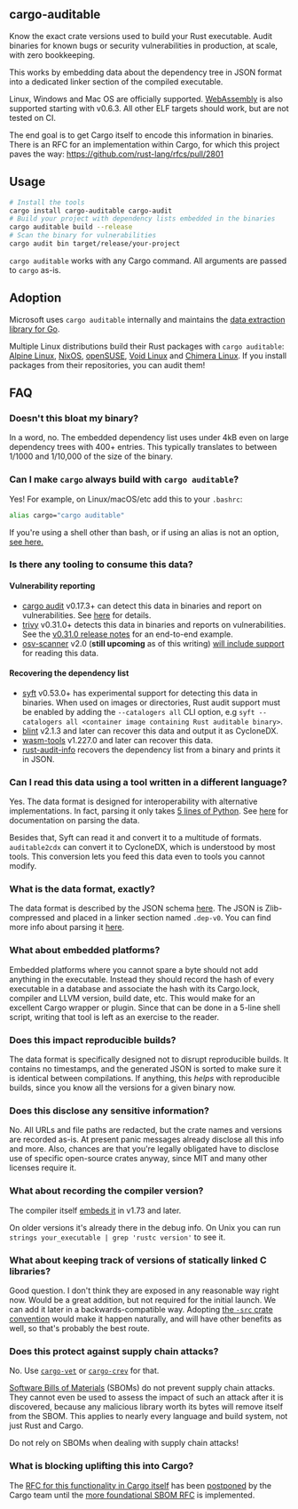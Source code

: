 ## cargo-auditable

Know the exact crate versions used to build your Rust executable. Audit binaries for known bugs or security vulnerabilities in production, at scale, with zero bookkeeping.

This works by embedding data about the dependency tree in JSON format into a dedicated linker section of the compiled executable.

Linux, Windows and Mac OS are officially supported. [WebAssembly](https://en.wikipedia.org/wiki/WebAssembly) is also supported starting with v0.6.3. All other ELF targets should work, but are not tested on CI.

The end goal is to get Cargo itself to encode this information in binaries. There is an RFC for an implementation within Cargo, for which this project paves the way: https://github.com/rust-lang/rfcs/pull/2801

## Usage

```bash
# Install the tools
cargo install cargo-auditable cargo-audit
# Build your project with dependency lists embedded in the binaries
cargo auditable build --release
# Scan the binary for vulnerabilities
cargo audit bin target/release/your-project
```

`cargo auditable` works with any Cargo command. All arguments are passed to `cargo` as-is.

## Adoption

Microsoft uses `cargo auditable` internally and maintains the [data extraction library for Go](https://github.com/microsoft/go-rustaudit).

Multiple Linux distributions build their Rust packages with `cargo auditable`: [Alpine Linux](https://www.alpinelinux.org/), [NixOS](https://nixos.org/), [openSUSE](https://www.opensuse.org/), [Void Linux](https://voidlinux.org/) and [Chimera Linux](https://chimera-linux.org/). If you install packages from their repositories, you can audit them!

## FAQ

### Doesn't this bloat my binary?

In a word, no. The embedded dependency list uses under 4kB even on large dependency trees with 400+ entries. This typically translates to between 1/1000 and 1/10,000 of the size of the binary.

### Can I make `cargo` always build with `cargo auditable`?

Yes! For example, on Linux/macOS/etc add this to your `.bashrc`:

```bash
alias cargo="cargo auditable"
```

If you're using a shell other than bash, or if using an alias is not an option, [see here.](REPLACING_CARGO.md)

### Is there any tooling to consume this data?

#### Vulnerability reporting

* [cargo audit](https://crates.io/crates/cargo-audit) v0.17.3+ can detect this data in binaries and report on vulnerabilities. See [here](https://github.com/rustsec/rustsec/tree/main/cargo-audit#cargo-audit-bin-subcommand) for details.
* [trivy](https://github.com/aquasecurity/trivy) v0.31.0+ detects this data in binaries and reports on vulnerabilities. See the [v0.31.0 release notes](https://github.com/aquasecurity/trivy/discussions/2716) for an end-to-end example.
* [osv-scanner](https://github.com/google/osv-scanner/) v2.0 (**still upcoming** as of this writing) [will include support](https://github.com/google/osv-scalibr/pull/377) for reading this data.

#### Recovering the dependency list

* [syft](https://github.com/anchore/syft) v0.53.0+ has experimental support for detecting this data in binaries.
When used on images or directories, Rust audit support must be enabled by adding the `--catalogers all` CLI option, e.g `syft --catalogers all <container image containing Rust auditable binary>`.
* [blint](https://github.com/owasp-dep-scan/blint) v2.1.3 and later can recover this data and output it as CycloneDX.
* [wasm-tools](https://github.com/bytecodealliance/wasm-tools) v1.227.0 and later can recover this data.
* [rust-audit-info](https://crates.io/crates/rust-audit-info) recovers the dependency list from a binary and prints it in JSON.

### Can I read this data using a tool written in a different language?

Yes. The data format is designed for interoperability with alternative implementations. In fact, parsing it only takes [5 lines of Python](PARSING.md). See [here](PARSING.md) for documentation on parsing the data.

Besides that, Syft can read it and convert it to a multitude of formats. `auditable2cdx` can convert it to CycloneDX, which is understood by most tools. This conversion lets you feed this data even to tools you cannot modify.

### What is the data format, exactly?

The data format is described by the JSON schema [here](cargo-auditable.schema.json).
The JSON is Zlib-compressed and placed in a linker section named `.dep-v0`.
You can find more info about parsing it [here](PARSING.md).

### What about embedded platforms?

Embedded platforms where you cannot spare a byte should not add anything in the executable. Instead they should record the hash of every executable in a database and associate the hash with its Cargo.lock, compiler and LLVM version, build date, etc. This would make for an excellent Cargo wrapper or plugin. Since that can be done in a 5-line shell script, writing that tool is left as an exercise to the reader.

### Does this impact reproducible builds?

The data format is specifically designed not to disrupt reproducible builds. It contains no timestamps, and the generated JSON is sorted to make sure it is identical between compilations. If anything, this *helps* with reproducible builds, since you know all the versions for a given binary now.

### Does this disclose any sensitive information?

No. All URLs and file paths are redacted, but the crate names and versions are recorded as-is. At present panic messages already disclose all this info and more. Also, chances are that you're legally obligated have to disclose use of specific open-source crates anyway, since MIT and many other licenses require it.

### What about recording the compiler version?

The compiler itself [embeds it](https://github.com/rust-lang/rust/pull/97550) in v1.73 and later.

On older versions it's already there in the debug info. On Unix you can run `strings your_executable | grep 'rustc version'` to see it.

### What about keeping track of versions of statically linked C libraries?

Good question. I don't think they are exposed in any reasonable way right now. Would be a great addition, but not required for the initial launch. We can add it later in a backwards-compatible way. Adopting [the `-src` crate convention](https://internals.rust-lang.org/t/statically-linked-c-c-libraries/17175?u=shnatsel) would make it happen naturally, and will have other benefits as well, so that's probably the best route.

### Does this protect against supply chain attacks?

No. Use [`cargo-vet`](https://github.com/mozilla/cargo-vet) or [`cargo-crev`](https://github.com/crev-dev/cargo-crev) for that.

[Software Bills of Materials](https://en.wikipedia.org/wiki/Software_supply_chain) (SBOMs) do not prevent supply chain attacks. They cannot even be used to assess the impact of such an attack after it is discovered, because any malicious library worth its bytes will remove itself from the SBOM. This applies to nearly every language and build system, not just Rust and Cargo.

Do not rely on SBOMs when dealing with supply chain attacks!

### What is blocking uplifting this into Cargo?

The [RFC for this functionality in Cargo itself](https://github.com/rust-lang/rfcs/pull/2801) has been [postponed](https://github.com/rust-lang/rfcs/pull/2801#issuecomment-2122880841) by the Cargo team until the [more foundational SBOM RFC](https://github.com/rust-lang/rfcs/pull/3553) is implemented.
